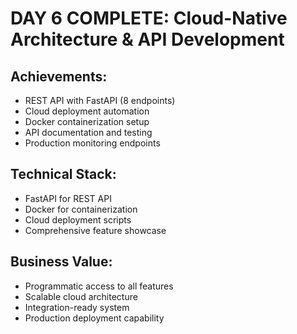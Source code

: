 # DAY 6 COMPLETE: Cloud-Native Architecture & API Development

## Achievements:
- REST API with FastAPI (8 endpoints)
- Cloud deployment automation
- Docker containerization setup
- API documentation and testing
- Production monitoring endpoints

## Technical Stack:
- FastAPI for REST API
- Docker for containerization
- Cloud deployment scripts
- Comprehensive feature showcase

## Business Value:
- Programmatic access to all features
- Scalable cloud architecture
- Integration-ready system
- Production deployment capability
